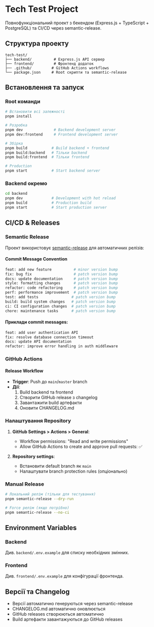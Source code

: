 # Tech Test Project

Повнофункціональний проект з бекендом (Express.js + TypeScript + PostgreSQL) та CI/CD через semantic-release.

## Структура проекту

```
tech-test/
├── backend/          # Express.js API сервер
├── frontend/         # Фронтенд додаток
├── .github/         # GitHub Actions workflows
└── package.json     # Root скрипти та semantic-release
```

## Встановлення та запуск

### Root команди
```bash
# Встановити всі залежності
pnpm install

# Розробка
pnpm dev              # Backend development server
pnpm dev:frontend     # Frontend development server

# Збірка
pnpm build           # Build backend + frontend
pnpm build:backend   # Тільки backend
pnpm build:frontend  # Тільки frontend

# Production
pnpm start           # Start backend server
```

### Backend окремо
```bash
cd backend
pnpm dev             # Development with hot reload
pnpm build           # Production build
pnpm start           # Start production server
```

## CI/CD & Releases

### Semantic Release
Проект використовує [semantic-release](https://semantic-release.gitbook.io/) для автоматичних релізів:

#### Commit Message Convention
```bash
feat: add new feature          # minor version bump
fix: bug fix                   # patch version bump  
docs: update documentation     # patch version bump
style: formatting changes      # patch version bump
refactor: code refactoring     # patch version bump
perf: performance improvement  # patch version bump
test: add tests               # patch version bump
build: build system changes   # patch version bump
ci: CI configuration changes  # patch version bump
chore: maintenance tasks      # patch version bump
```

#### Приклади commit messages:
```bash
feat: add user authentication API
fix: resolve database connection timeout
docs: update API documentation
refactor: improve error handling in auth middleware
```

### GitHub Actions

#### Release Workflow
- **Trigger**: Push до `main`/`master` branch
- **Дії**: 
  1. Build backend та frontend
  2. Створити GitHub release з changelog
  3. Завантажити build артефакти
  4. Оновити CHANGELOG.md

### Налаштування Repository

1. **GitHub Settings > Actions > General**:
   - Workflow permissions: "Read and write permissions"
   - Allow GitHub Actions to create and approve pull requests: ✅

2. **Repository settings**:
   - Встановити default branch як `main`
   - Налаштувати branch protection rules (опціонально)

### Manual Release
```bash
# Локальний релім (тільки для тестування)
pnpm semantic-release --dry-run

# Force релім (якщо потрібно)
pnpm semantic-release --no-ci
```

## Environment Variables

### Backend
Див. `backend/.env.example` для списку необхідних змінних.

### Frontend
Див. `frontend/.env.example` для конфігурації фронтенда.

## Версії та Changelog

- Версії автоматично генеруються через semantic-release
- CHANGELOG.md автоматично оновлюється
- GitHub releases створюються автоматично
- Build артефакти завантажуються до GitHub releases